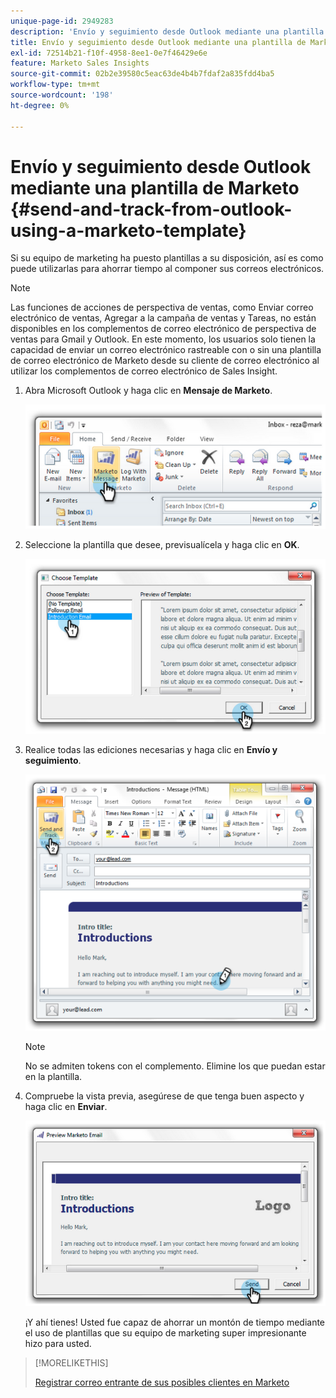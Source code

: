 ```yaml
---
unique-page-id: 2949283
description: 'Envío y seguimiento desde Outlook mediante una plantilla de Marketo: documentos de Marketo, documentación del producto'
title: Envío y seguimiento desde Outlook mediante una plantilla de Marketo
exl-id: 72514b21-f10f-4958-8ee1-0e7f46429e6e
feature: Marketo Sales Insights
source-git-commit: 02b2e39580c5eac63de4b4b7fdaf2a835fdd4ba5
workflow-type: tm+mt
source-wordcount: '198'
ht-degree: 0%

---
```


# Envío y seguimiento desde Outlook mediante una plantilla de Marketo {#send-and-track-from-outlook-using-a-marketo-template}

Si su equipo de marketing ha puesto plantillas a su disposición, así es como puede utilizarlas para ahorrar tiempo al componer sus correos electrónicos.

>[!NOTE]
>
>Las funciones de acciones de perspectiva de ventas, como Enviar correo electrónico de ventas, Agregar a la campaña de ventas y Tareas, no están disponibles en los complementos de correo electrónico de perspectiva de ventas para Gmail y Outlook. En este momento, los usuarios solo tienen la capacidad de enviar un correo electrónico rastreable con o sin una plantilla de correo electrónico de Marketo desde su cliente de correo electrónico al utilizar los complementos de correo electrónico de Sales Insight.

1. Abra Microsoft Outlook y haga clic en **Mensaje de Marketo**.

   ![](assets/image2014-9-23-17-3a8-3a33.png)

1. Seleccione la plantilla que desee, previsualícela y haga clic en **OK**.

   ![](assets/image2014-9-23-17-3a8-3a45.png)

1. Realice todas las ediciones necesarias y haga clic en **Envío y seguimiento**.

   ![](assets/image2014-9-23-17-3a8-3a58.png)

   >[!NOTE]
   >
   >No se admiten tokens con el complemento. Elimine los que puedan estar en la plantilla.

1. Compruebe la vista previa, asegúrese de que tenga buen aspecto y haga clic en **Enviar**.

   ![](assets/image2014-9-23-17-3a9-3a11.png)

   ¡Y ahí tienes! Usted fue capaz de ahorrar un montón de tiempo mediante el uso de plantillas que su equipo de marketing super impresionante hizo para usted.

>[!MORELIKETHIS]
>
>[Registrar correo entrante de sus posibles clientes en Marketo](/help/marketo/product-docs/marketo-sales-insight/using-msi/log-inbound-mail-from-your-leads-in-marketo.md)
